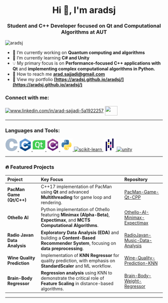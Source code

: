 <h1 align="center">Hi 👋, I'm aradsj</h1>
<h3 align="center">Student and C++ Developer focused on Qt and Computational Algorithms at AUT</h3>

<p align="left"> <img src="https://komarev.com/ghpvc/?username=aradsj&label=Profile%20views&color=0e75b6&style=flat" alt="aradsj" /> </p>

- 🔭 I’m currently working on **Quantum computing and algorithms**
- 🌱 I’m currently learning **C# and Unity**
- 💡 My primary focus is on **Performance-focused C++ applications with Qt** and **implementing complex computational algorithms in Python.**
- 📧 How to reach me **arad.sajjadi@gmail.com**
- 🔗 View my portfolio **[https://aradsj.github.io/aradsj/](https://aradsj.github.io/aradsj/)**

<h3 align="left">Connect with me:</h3>
<p align="left">
<a href="https://www.linkedin.com/in/arad-sajjadi-5a1922257" target="blank"><img align="center" src="https://raw.githubusercontent.com/rahuldkjain/github-profile-readme-generator/master/src/images/icons/Social/linked-in-alt.svg" alt="www.linkedin.com/in/arad-sajjadi-5a1922257" height="30" width="40" /></a>
<img align="center" src="https://raw.githubusercontent.com/rahuldkjain/github-profile-readme-generator/master/src/images/icons/Social/instagram.svg" height="30" width="40" />
</p>

---

<h3 align="left">Languages and Tools:</h3>
<p align="left"> 
    <a href="https://www.cprogramming.com/" target="_blank" rel="noreferrer"> <img src="https://raw.githubusercontent.com/devicons/devicon/master/icons/c/c-original.svg" alt="c" width="40" height="40"/> </a> 
    <a href="https://www.w3schools.com/cpp/" target="_blank" rel="noreferrer"> <img src="https://raw.githubusercontent.com/devicons/devicon/master/icons/cplusplus/cplusplus-original.svg" alt="cplusplus" width="40" height="40"/> </a> 
    <a href="https://www.qt.io/" target="_blank" rel="noreferrer"> <img src="https://raw.githubusercontent.com/devicons/devicon/master/icons/qt/qt-original.svg" alt="qt" width="40" height="40"/> </a> 
    <a href="https://www.w3schools.com/cs/" target="_blank" rel="noreferrer"> <img src="https://raw.githubusercontent.com/devicons/devicon/master/icons/csharp/csharp-original.svg" alt="csharp" width="40" height="40"/> </a> 
    <a href="https://www.python.org" target="_blank" rel="noreferrer"> <img src="https://raw.githubusercontent.com/devicons/devicon/master/icons/python/python-original.svg" alt="python" width="40" height="40"/> </a> 
    <a href="https://scikit-learn.org/" target="_blank" rel="noreferrer"> <img src="https://upload.wikimedia.org/wikipedia/commons/thumb/0/05/Scikit_learn_logo_small.svg/2560px-Scikit_learn_logo_small.svg.png" alt="scikit-learn" width="40" height="40"/> </a>
    <a href="https://pandas.pydata.org/" target="_blank" rel="noreferrer"> <img src="https://raw.githubusercontent.com/devicons/devicon/master/icons/pandas/pandas-original.svg" alt="pandas" width="40" height="40"/> </a>
    <a href="https://unity.com/" target="_blank" rel="noreferrer"> <img src="https://www.vectorlogo.zone/logos/unity3d/unity3d-icon.svg" alt="unity" width="40" height="40"/> </a> 
</p>

---

<h3 align="left">🔥 Featured Projects</h3>

| Project | Key Focus | Repository |
| :--- | :--- | :--- |
| **PacMan Game (Qt/C++)** | C++17 implementation of PacMan using **Qt** and advanced **Multithreading** for game loop and rendering. | [PacMan-Game-Qt-CPP](https://github.com/aradsj/PacMan-Game-Qt-CPP) |
| **Othello AI** | Python implementation of Othello featuring **Minimax (Alpha-Beta)**, **Expectimax**, and **MCTS** **Computational Algorithms**. | [Othello-AI-Minimax-Expectimax](https://github.com/aradsj/Othello-AI-Minimax-Expectimax) |
| **Radio Javan Data Analysis** | **Exploratory Data Analysis (EDA)** and building a **Content-Based Recommender System**, focusing on **data preprocessing**. | [RadioJavan-Music-Data-Analysis](https://github.com/aradsj/RadioJavan-Music-Data-Analysis) |
| **Wine Quality Prediction** | Implementation of **KNN Regressor** for quality prediction, with emphasis on **StandardScaler** and ML workflow. | [Wine-Quality-Prediction-KNN](https://github.com/aradsj/Wine-Quality-Prediction-KNN) |
| **Brain-Body Regressor** | **Regression analysis** using KNN to demonstrate the critical role of **Feature Scaling** in distance-based algorithms. | [Brain-Body-Weight-Regressor](https://github.com/aradsj/Brain-Body-Weight-Regressor) |

---
